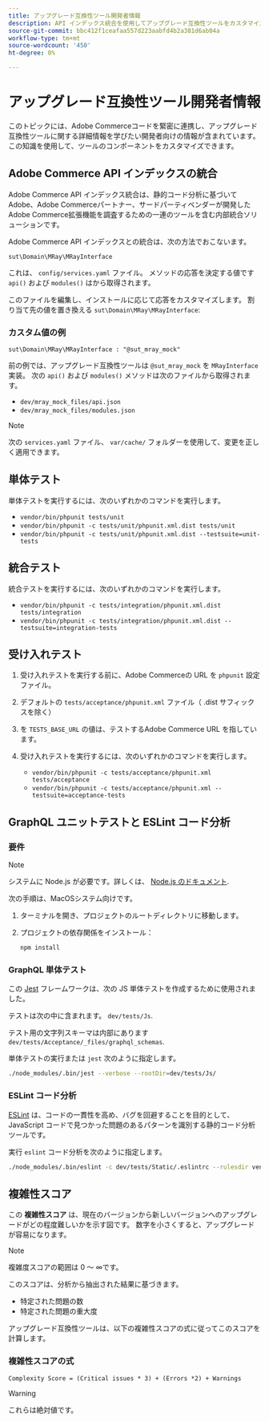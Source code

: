 ```yaml
---
title: アップグレード互換性ツール開発者情報
description: API インデックス統合を使用してアップグレード互換性ツールをカスタマイズします。
source-git-commit: bbc412f1ceafaa557d223aabfd4b2a381d6ab04a
workflow-type: tm+mt
source-wordcount: '450'
ht-degree: 0%

---
```



# アップグレード互換性ツール開発者情報

このトピックには、Adobe Commerceコードを緊密に連携し、アップグレード互換性ツールに関する詳細情報を学びたい開発者向けの情報が含まれています。 この知識を使用して、ツールのコンポーネントをカスタマイズできます。

## Adobe Commerce API インデックスの統合

Adobe Commerce API インデックス統合は、静的コード分析に基づいてAdobe、Adobe Commerceパートナー、サードパーティベンダーが開発したAdobe Commerce拡張機能を調査するための一連のツールを含む内部統合ソリューションです。

Adobe Commerce API インデックスとの統合は、次の方法でおこないます。

`sut\Domain\MRay\MRayInterface`

これは、 `config/services.yaml` ファイル。 メソッドの応答を決定する値です `api()` および `modules()` はから取得されます。

このファイルを編集し、インストールに応じて応答をカスタマイズします。 割り当て先の値を置き換える `sut\Domain\MRay\MRayInterface`:

### カスタム値の例

`sut\Domain\MRay\MRayInterface : "@sut_mray_mock"`

前の例では、アップグレード互換性ツールは `@sut_mray_mock` を `MRayInterface` 実装。 次の `api()` および `modules()` メソッドは次のファイルから取得されます。

- `dev/mray_mock_files/api.json`
- `dev/mray_mock_files/modules.json`

>[!NOTE]
>
>次の `services.yaml` ファイル、 `var/cache/` フォルダーを使用して、変更を正しく適用できます。

## 単体テスト

単体テストを実行するには、次のいずれかのコマンドを実行します。

- `vendor/bin/phpunit tests/unit`
- `vendor/bin/phpunit -c tests/unit/phpunit.xml.dist tests/unit`
- `vendor/bin/phpunit -c tests/unit/phpunit.xml.dist --testsuite=unit-tests`

## 統合テスト

統合テストを実行するには、次のいずれかのコマンドを実行します。

- `vendor/bin/phpunit -c tests/integration/phpunit.xml.dist tests/integration`
- `vendor/bin/phpunit -c tests/integration/phpunit.xml.dist --testsuite=integration-tests`

## 受け入れテスト

1. 受け入れテストを実行する前に、Adobe Commerceの URL を `phpunit` 設定ファイル。
1. デフォルトの `tests/acceptance/phpunit.xml` ファイル（ .dist サフィックスを除く）
1. を `TESTS_BASE_URL` の値は、テストするAdobe Commerce URL を指しています。
1. 受け入れテストを実行するには、次のいずれかのコマンドを実行します。

   - `vendor/bin/phpunit -c tests/acceptance/phpunit.xml tests/acceptance`
   - `vendor/bin/phpunit -c tests/acceptance/phpunit.xml --testsuite=acceptance-tests`

## GraphQL ユニットテストと ESLint コード分析

### 要件

>[!NOTE]
>
>システムに Node.js が必要です。詳しくは、 [Node.js のドキュメント](https://nodejs.dev/learn/how-to-install-nodejs).

次の手順は、MacOSシステム向けです。

1. ターミナルを開き、プロジェクトのルートディレクトリに移動します。
1. プロジェクトの依存関係をインストール：

   ```bash
   npm install
   ```

### GraphQL 単体テスト

この [Jest](https://jestjs.io/docs/getting-started) フレームワークは、次の JS 単体テストを作成するために使用されました。

テストは次の中に含まれます。 `dev/tests/Js`.

テスト用の文字列スキーマは内部にあります `dev/tests/Acceptance/_files/graphql_schemas`.

単体テストの実行または `jest` 次のように指定します。

```bash
./node_modules/.bin/jest --verbose --rootDir=dev/tests/Js/
```

### ESLint コード分析

[ESLint](https://eslint.org/docs/user-guide/getting-started) は、コードの一貫性を高め、バグを回避することを目的として、JavaScript コードで見つかった問題のあるパターンを識別する静的コード分析ツールです。

実行 `eslint` コード分析を次のように指定します。

```bash
./node_modules/.bin/eslint -c dev/tests/Static/.eslintrc --rulesdir vendor/magento/magento-coding-standard/eslint/rules path/to/analyse
```

## 複雑性スコア

この **複雑性スコア** は、現在のバージョンから新しいバージョンへのアップグレードがどの程度難しいかを示す図です。 数字を小さくすると、アップグレードが容易になります。

>[!NOTE]
>
>複雑度スコアの範囲は 0 ～ ∞です。

このスコアは、分析から抽出された結果に基づきます。

- 特定された問題の数
- 特定された問題の重大度

アップグレード互換性ツールは、以下の複雑性スコアの式に従ってこのスコアを計算します。

### 複雑性スコアの式

`Complexity Score = (Critical issues * 3) + (Errors *2) + Warnings`

>[!WARNING]
>
>これらは絶対値です。
